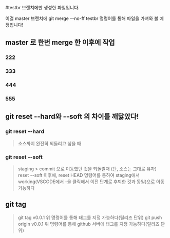 #testbr 브랜치에만 생성한 파일입니다.

이걸 master 브랜치에 git merge --no-ff testbr 명령어를 통해 파일을 가져와 볼 예정입니다!

## master 로 한번 merge 한 이후에 작업
### 222
### 333
### 444
### 555

## git reset --hard와 --soft 의 차이를 깨닳았다!
### git reset --hard
> 소스까지 완전히 되돌리고 싶을 때

### git reset --soft
> staging > commit 으로 이동했던 것을 되돌릴때 (단, 소스는 그대로 유자)
> reset --soft 이후에, reset HEAD 명령어를 통하여 staging애서 working(VSCODE에서 -을 클릭해서 이전 단계로 후퇴한 것과 동일)으로 이동 가능하다

## git tag
> git tag v0.0.1 
위 명령어를 통해 태그를 지정 가능하다(릴리즈 단위)
> git push origin v0.0.1
위 명령어를 통해 github 서버에 태그를 지정 가능하다(릴리즈 단위)

